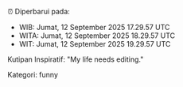 ⏰ Diperbarui pada:
- WIB: Jumat, 12 September 2025 17.29.57 UTC
- WITA: Jumat, 12 September 2025 18.29.57 UTC
- WIT: Jumat, 12 September 2025 19.29.57 UTC

Kutipan Inspiratif:
"My life needs editing."


Kategori: funny

